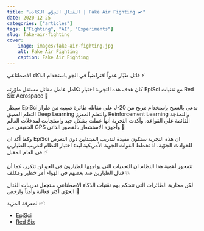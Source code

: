 ```yaml
---
title: "القتال الجوّي الكاذب | Fake Air Fighting 🛩"
date: 2020-12-25
categories: ["articles"]
tags: ["Fighting", "AI", "Experiments"]
slug: fake-air-fighting
cover:
    image: images/fake-air-fighting.jpg
    alt: Fake Air Fighting
    caption: Fake Air Fighting
---
```


قاتل طيّار عدواً افتراضياً في الجو باستخدام الذكاء الاصطناعي ⚡️

كان هدف هذه التجربة اختبار تكامل عامل مقاتل مستقل طوّرته EpiSci مع تقنيات Red Six Aerospace 🚀

سيطر EpiSci على مقاتلة طائرة صينية من طراز J-20 تدعى بالشبح بإستخدام مزيج من التعلم العميق Deep Learning والتعلم المعزز Reinforcement Learning والنمذجة القائمة على القواعد، وأكدت التجربة أنها عملت بشكل جيد واستجابت لمدخلات العالم الحقيقي من GPS وأجهزة الاستشعار بالقصور الذاتي 📡

وكما أكد ان EpiSci ان هذه التجربة ستكون مفيدة لتدريب المبتدئين دون التعرض للحوادث الجوّية، اذ تخطط القوات الجوية الأمريكية لبدء اختبار النظام لتدريب الطيارين في العام المقبل ☄️

تتمحور أهمية هذا النظام ان التحديات التي يواجهها الطيارون في الجو لن تتكرر، كما أن قتال الطيارين ضد بعضهم في الهواء أمر خطير ومكلف 💥

لكن محاربة الطائرات التي تتحكم بهم تقنيات الذكاء الاصطناعي ستجعل تدريبات القتال الجوّي أكثر فعالية وأمناً وارخص 🔰

لمعرفة المزيد ✅:
- [EpiSci](https://www.episci.com/)
- [Red Six](https://www.red6ar.com/)
